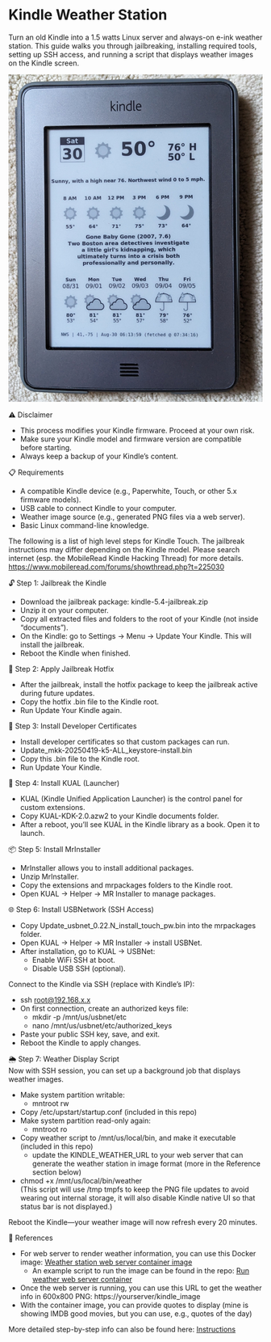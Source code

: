 # Kindle Weather Station

Turn an old Kindle into a 1.5 watts Linux server and always-on e-ink weather station.
This guide walks you through jailbreaking, installing required tools, setting up SSH access, and running a script that displays weather images on the Kindle screen.

![Sample Kindle weather station photo](Kindle_Weather_Station.jpg)

⚠️ Disclaimer<br>
- This process modifies your Kindle firmware. Proceed at your own risk.
- Make sure your Kindle model and firmware version are compatible before starting.
- Always keep a backup of your Kindle’s content.

📋 Requirements
- A compatible Kindle device (e.g., Paperwhite, Touch, or other 5.x firmware models).
- USB cable to connect Kindle to your computer.
- Weather image source (e.g., generated PNG files via a web server).
- Basic Linux command-line knowledge.

The following is a list of high level steps for Kindle Touch. The jailbreak instructions may differ depending on the Kindle model. Please search internet (esp. the MobileRead Kindle Hacking Thread) for more details.<br>
https://www.mobileread.com/forums/showthread.php?t=225030

🔓 Step 1: Jailbreak the Kindle
- Download the jailbreak package: kindle-5.4-jailbreak.zip
- Unzip it on your computer.
- Copy all extracted files and folders to the root of your Kindle (not inside “documents”).
- On the Kindle: go to Settings → Menu → Update Your Kindle. This will install the jailbreak.
- Reboot the Kindle when finished.

🔧 Step 2: Apply Jailbreak Hotfix
- After the jailbreak, install the hotfix package to keep the jailbreak active during future updates.
- Copy the hotfix .bin file to the Kindle root.
- Run Update Your Kindle again.

🔑 Step 3: Install Developer Certificates
- Install developer certificates so that custom packages can run.
- Update_mkk-20250419-k5-ALL_keystore-install.bin
- Copy this .bin file to the Kindle root.
- Run Update Your Kindle.

📂 Step 4: Install KUAL (Launcher)
- KUAL (Kindle Unified Application Launcher) is the control panel for custom extensions.
- Copy KUAL-KDK-2.0.azw2 to your Kindle documents folder.
- After a reboot, you’ll see KUAL in the Kindle library as a book. Open it to launch.

📦 Step 5: Install MrInstaller
- MrInstaller allows you to install additional packages.
- Unzip MrInstaller.
- Copy the extensions and mrpackages folders to the Kindle root.
- Open KUAL → Helper → MR Installer to manage packages.

🌐 Step 6: Install USBNetwork (SSH Access)
- Copy Update_usbnet_0.22.N_install_touch_pw.bin into the mrpackages folder.
- Open KUAL → Helper → MR Installer → install USBNet.
- After installation, go to KUAL → USBNet:
  - Enable WiFi SSH at boot.
  - Disable USB SSH (optional).

Connect to the Kindle via SSH (replace with Kindle’s IP):
- ssh root@192.168.x.x
- On first connection, create an authorized keys file:
  - mkdir -p /mnt/us/usbnet/etc
  - nano /mnt/us/usbnet/etc/authorized_keys
- Paste your public SSH key, save, and exit.
- Reboot the Kindle to apply changes.

🌦️ Step 7: Weather Display Script<br>
Now with SSH session, you can set up a background job that displays weather images.
- Make system partition writable:
  - mntroot rw<br>
- Copy /etc/upstart/startup.conf (included in this repo)
- Make system partition read-only again:
  - mntroot ro
- Copy weather script to /mnt/us/local/bin, and make it executable (included in this repo)
  - update the KINDLE_WEATHER_URL to your web server that can generate the weather station in image format (more in the Reference section below)
- chmod +x /mnt/us/local/bin/weather<br>
(This script will use /tmp tmpfs to keep the PNG file updates to avoid wearing out internal storage, it will also disable Kindle native UI so that status bar is not displayed.)

Reboot the Kindle—your weather image will now refresh every 20 minutes.

🔗 References<br>
- For web server to render weather information, you can use this Docker image: [Weather station web server container image](https://hub.docker.com/r/gadget1999/rpi-nook-weather)
  - An example script to run the image can be found in the repo: [Run weather web server container](Server/weather-container)
- Once the web server is running, you can use this URL to get the weather info in 600x800 PNG: https://yourserver/kindle_image
- With the container image, you can provide quotes to display (mine is showing IMDB good movies, but you can use, e.g., quotes of the day)

More detailed step-by-step info can also be found here: [Instructions](https://www.instructables.com/Kindle-Weather-Station/)

